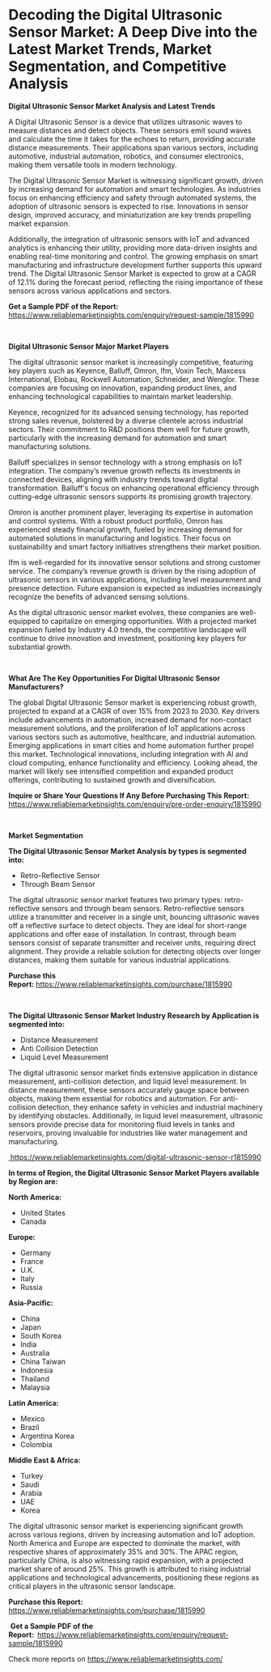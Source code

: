 <p><h1>Decoding the Digital Ultrasonic Sensor Market: A Deep Dive into the Latest Market Trends, Market Segmentation, and Competitive Analysis</h1></p><p><strong>Digital Ultrasonic Sensor Market Analysis and Latest Trends</strong></p>
<p><p>A Digital Ultrasonic Sensor is a device that utilizes ultrasonic waves to measure distances and detect objects. These sensors emit sound waves and calculate the time it takes for the echoes to return, providing accurate distance measurements. Their applications span various sectors, including automotive, industrial automation, robotics, and consumer electronics, making them versatile tools in modern technology.</p><p>The Digital Ultrasonic Sensor Market is witnessing significant growth, driven by increasing demand for automation and smart technologies. As industries focus on enhancing efficiency and safety through automated systems, the adoption of ultrasonic sensors is expected to rise. Innovations in sensor design, improved accuracy, and miniaturization are key trends propelling market expansion. </p><p>Additionally, the integration of ultrasonic sensors with IoT and advanced analytics is enhancing their utility, providing more data-driven insights and enabling real-time monitoring and control. The growing emphasis on smart manufacturing and infrastructure development further supports this upward trend. The Digital Ultrasonic Sensor Market is expected to grow at a CAGR of 12.1% during the forecast period, reflecting the rising importance of these sensors across various applications and sectors.</p></p>
<p><strong>Get a Sample PDF of the Report:&nbsp;</strong> <a href="https://www.reliablemarketinsights.com/enquiry/request-sample/1815990?utm_campaign=2111&utm_medium=2&utm_source=Github&utm_content=ia&utm_term=10042025&utm_id=digital-ultrasonic-sensor">https://www.reliablemarketinsights.com/enquiry/request-sample/1815990</a></p>
<p>&nbsp;</p>
<p><strong>Digital Ultrasonic Sensor Major Market Players</strong></p>
<p><p>The digital ultrasonic sensor market is increasingly competitive, featuring key players such as Keyence, Balluff, Omron, Ifm, Voxin Tech, Maxcess International, Elobau, Rockwell Automation, Schneider, and Wenglor. These companies are focusing on innovation, expanding product lines, and enhancing technological capabilities to maintain market leadership.</p><p>Keyence, recognized for its advanced sensing technology, has reported strong sales revenue, bolstered by a diverse clientele across industrial sectors. Their commitment to R&D positions them well for future growth, particularly with the increasing demand for automation and smart manufacturing solutions.</p><p>Balluff specializes in sensor technology with a strong emphasis on IoT integration. The company’s revenue growth reflects its investments in connected devices, aligning with industry trends toward digital transformation. Balluff's focus on enhancing operational efficiency through cutting-edge ultrasonic sensors supports its promising growth trajectory.</p><p>Omron is another prominent player, leveraging its expertise in automation and control systems. With a robust product portfolio, Omron has experienced steady financial growth, fueled by increasing demand for automated solutions in manufacturing and logistics. Their focus on sustainability and smart factory initiatives strengthens their market position.</p><p>Ifm is well-regarded for its innovative sensor solutions and strong customer service. The company’s revenue growth is driven by the rising adoption of ultrasonic sensors in various applications, including level measurement and presence detection. Future expansion is expected as industries increasingly recognize the benefits of advanced sensing solutions.</p><p>As the digital ultrasonic sensor market evolves, these companies are well-equipped to capitalize on emerging opportunities. With a projected market expansion fueled by Industry 4.0 trends, the competitive landscape will continue to drive innovation and investment, positioning key players for substantial growth.</p></p>
<p>&nbsp;</p>
<p><strong>What Are The Key Opportunities For Digital Ultrasonic Sensor Manufacturers?</strong></p>
<p><p>The global Digital Ultrasonic Sensor market is experiencing robust growth, projected to expand at a CAGR of over 15% from 2023 to 2030. Key drivers include advancements in automation, increased demand for non-contact measurement solutions, and the proliferation of IoT applications across various sectors such as automotive, healthcare, and industrial automation. Emerging applications in smart cities and home automation further propel this market. Technological innovations, including integration with AI and cloud computing, enhance functionality and efficiency. Looking ahead, the market will likely see intensified competition and expanded product offerings, contributing to sustained growth and diversification.</p></p>
<p><strong>Inquire or Share Your Questions If Any Before Purchasing This Report:</strong> <a href="https://www.reliablemarketinsights.com/enquiry/pre-order-enquiry/1815990?utm_campaign=2111&utm_medium=2&utm_source=Github&utm_content=ia&utm_term=10042025&utm_id=digital-ultrasonic-sensor">https://www.reliablemarketinsights.com/enquiry/pre-order-enquiry/1815990</a></p>
<p>&nbsp;</p>
<p><strong>Market Segmentation</strong></p>
<p><strong>The Digital Ultrasonic Sensor Market Analysis by types is segmented into:</strong></p>
<p><ul><li>Retro-Reflective Sensor</li><li>Through Beam Sensor</li></ul></p>
<p><p>The digital ultrasonic sensor market features two primary types: retro-reflective sensors and through beam sensors. Retro-reflective sensors utilize a transmitter and receiver in a single unit, bouncing ultrasonic waves off a reflective surface to detect objects. They are ideal for short-range applications and offer ease of installation. In contrast, through beam sensors consist of separate transmitter and receiver units, requiring direct alignment. They provide a reliable solution for detecting objects over longer distances, making them suitable for various industrial applications.</p></p>
<p><strong>Purchase this Report:&nbsp;</strong><a href="https://www.reliablemarketinsights.com/purchase/1815990?utm_campaign=2111&utm_medium=2&utm_source=Github&utm_content=ia&utm_term=10042025&utm_id=digital-ultrasonic-sensor">https://www.reliablemarketinsights.com/purchase/1815990</a></p>
<p>&nbsp;</p>
<p><strong>The Digital Ultrasonic Sensor Market Industry Research by Application is segmented into:</strong></p>
<p><ul><li>Distance Measurement</li><li>Anti Collision Detection</li><li>Liquid Level Measurement</li></ul></p>
<p><p>The digital ultrasonic sensor market finds extensive application in distance measurement, anti-collision detection, and liquid level measurement. In distance measurement, these sensors accurately gauge space between objects, making them essential for robotics and automation. For anti-collision detection, they enhance safety in vehicles and industrial machinery by identifying obstacles. Additionally, in liquid level measurement, ultrasonic sensors provide precise data for monitoring fluid levels in tanks and reservoirs, proving invaluable for industries like water management and manufacturing.</p></p>
<p><a href="https://www.reliablemarketinsights.com/digital-ultrasonic-sensor-r1815990?utm_campaign=2111&utm_medium=2&utm_source=Github&utm_content=ia&utm_term=10042025&utm_id=digital-ultrasonic-sensor">&nbsp;https://www.reliablemarketinsights.com/digital-ultrasonic-sensor-r1815990</a></p>
<p><strong>In terms of Region, the Digital Ultrasonic Sensor Market Players available by Region are:</strong></p>
<p>
    <p> <strong> North America: </strong>
        <ul>
            <li>United States</li>
            <li>Canada</li>
        </ul>
        </p> 
    <p> <strong> Europe: </strong>
        <ul>
            <li>Germany</li>
            <li>France</li>
            <li>U.K.</li>
            <li>Italy</li>
            <li>Russia</li>
        </ul>
        </p> 
    <p> <strong> Asia-Pacific: </strong>
        <ul>
            <li>China</li>
            <li>Japan</li>
            <li>South Korea</li>
            <li>India</li>
            <li>Australia</li>
            <li>China Taiwan</li>
            <li>Indonesia</li>
            <li>Thailand</li>
            <li>Malaysia</li>
        </ul>
        </p> 
    <p> <strong> Latin America: </strong>
        <ul>
            <li>Mexico</li>
            <li>Brazil</li>
            <li>Argentina Korea</li>
            <li>Colombia</li>
        </ul>
        </p> 
    <p> <strong> Middle East & Africa: </strong>
        <ul>
            <li>Turkey</li>
            <li>Saudi</li>
            <li>Arabia</li>
            <li>UAE</li>
            <li>Korea</li>
        </ul>
    </p>
    </p>
<p><p>The digital ultrasonic sensor market is experiencing significant growth across various regions, driven by increasing automation and IoT adoption. North America and Europe are expected to dominate the market, with respective shares of approximately 35% and 30%. The APAC region, particularly China, is also witnessing rapid expansion, with a projected market share of around 25%. This growth is attributed to rising industrial applications and technological advancements, positioning these regions as critical players in the ultrasonic sensor landscape.</p></p>
<p><strong>Purchase this Report: </strong><a href="https://www.reliablemarketinsights.com/purchase/1815990?utm_campaign=2111&utm_medium=2&utm_source=Github&utm_content=ia&utm_term=10042025&utm_id=digital-ultrasonic-sensor">https://www.reliablemarketinsights.com/purchase/1815990</a></p>
<p>&nbsp;<strong>Get a Sample PDF of the Report:&nbsp;&nbsp;</strong><a href="https://www.reliablemarketinsights.com/enquiry/request-sample/1815990?utm_campaign=2111&utm_medium=2&utm_source=Github&utm_content=ia&utm_term=10042025&utm_id=digital-ultrasonic-sensor">https://www.reliablemarketinsights.com/enquiry/request-sample/1815990</a></p>
<p><strong></strong></p>
<p>Check more reports on <a href="https://www.reliablemarketinsights.com/?utm_campaign=2111&utm_medium=2&utm_source=Github&utm_content=ia&utm_term=10042025&utm_id=digital-ultrasonic-sensor">https://www.reliablemarketinsights.com/</a></p>